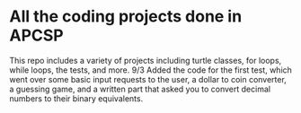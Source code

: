 # All the coding projects done in APCSP
This repo includes a variety of projects including turtle classes, for loops, while loops, the tests, and more.  9/3 Added the code for the first test, which went over some basic input requests to the user, a dollar to coin converter, a guessing game, and a written part that asked you to convert decimal numbers to their binary equivalents.

